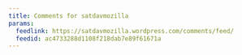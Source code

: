 ```yaml
---
title: Comments for satdavmozilla
params:
  feedlink: https://satdavmozilla.wordpress.com/comments/feed/
  feedid: ac4733288d1108f218dab7e89f61671a
---
```

